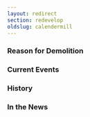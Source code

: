 ```yaml
---
layout: redirect
section: redevelop
oldslug: calendermill 
---
```


### Reason for Demolition


### Current Events


### History


### In the News

